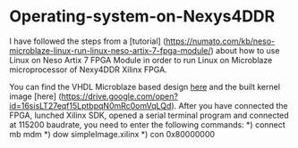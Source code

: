 # Operating-system-on-Nexys4DDR
I have followed the steps from a [tutorial] (https://numato.com/kb/neso-microblaze-linux-run-linux-neso-artix-7-fpga-module/) about how to use Linux on Neso Artix 7 FPGA Module 
in order to run Linux on Microblaze microprocessor of Nexy4DDR Xilinx FPGA.

You can find the VHDL Microblaze based design [here](https://drive.google.com/open?id=1hH_0bFCKllBBNAE0KmEyMKzA5Xz0jvmO) and the built kernel image [here] (https://drive.google.com/open?id=16sisLT27eqf15LptbpqN0mRc0omVqLQd).
After you have connected the FPGA, lunched Xilinx SDK, opened a serial terminal program and connected at 115200 baudrate,
you need to enter the following commands:
*) connect mb mdm
*) dow simpleImage.xilinx
*) con 0x80000000
